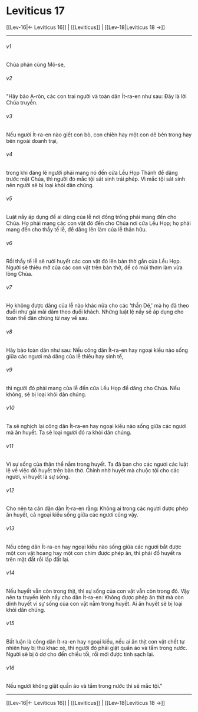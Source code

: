 # Leviticus 17

[[Lev-16|← Leviticus 16]] | [[Leviticus]] | [[Lev-18|Leviticus 18 →]]
***



###### v1 
Chúa phán cùng Mô-se, 

###### v2 
"Hãy bảo A-rôn, các con trai người và toàn dân Ít-ra-en như sau: Đây là lời Chúa truyền. 

###### v3 
Nếu người Ít-ra-en nào giết con bò, con chiên hay một con dê bên trong hay bên ngoài doanh trại, 

###### v4 
trong khi đáng lẽ người phải mang nó đến cửa Lều Họp Thánh để dâng trước mặt Chúa, thì người đó mắc tội sát sinh trái phép. Vì mắc tội sát sinh nên người sẽ bị loại khỏi dân chúng. 

###### v5 
Luật nầy áp dụng để ai dâng của lễ nơi đồng trống phải mang đến cho Chúa. Họ phải mang các con vật đó đến cho Chúa nơi cửa Lều Họp; họ phải mang đến cho thầy tế lễ, để dâng lên làm của lễ thân hữu. 

###### v6 
Rồi thầy tế lễ sẽ rưới huyết các con vật đó lên bàn thờ gần cửa Lều Họp. Người sẽ thiêu mỡ của các con vật trên bàn thờ, để có mùi thơm làm vừa lòng Chúa. 

###### v7 
Họ không được dâng của lễ nào khác nữa cho các 'thần Dê,' mà họ đã theo đuổi như gái mãi dâm theo đuổi khách. Những luật lệ nầy sẽ áp dụng cho toàn thể dân chúng từ nay về sau. 

###### v8 
Hãy bảo toàn dân như sau: Nếu công dân Ít-ra-en hay ngoại kiều nào sống giữa các ngươi mà dâng của lễ thiêu hay sinh tế, 

###### v9 
thì người đó phải mang của lễ đến cửa Lều Họp để dâng cho Chúa. Nếu không, sẽ bị loại khỏi dân chúng. 

###### v10 
Ta sẽ nghịch lại công dân Ít-ra-en hay ngoại kiều nào sống giữa các ngươi mà ăn huyết. Ta sẽ loại người đó ra khỏi dân chúng. 

###### v11 
Vì sự sống của thân thể nằm trong huyết. Ta đã ban cho các ngươi các luật lệ về việc đổ huyết trên bàn thờ. Chính nhờ huyết mà chuộc tội cho các ngươi, vì huyết là sự sống. 

###### v12 
Cho nên ta căn dặn dân Ít-ra-en rằng: Không ai trong các ngươi được phép ăn huyết, cả ngoại kiều sống giữa các ngươi cũng vậy. 

###### v13 
Nếu công dân Ít-ra-en hay ngoại kiều nào sống giữa các ngươi bắt được một con vật hoang hay một con chim được phép ăn, thì phải đổ huyết ra trên mặt đất rồi lấp đất lại. 

###### v14 
Nếu huyết vẫn còn trong thịt, thì sự sống của con vật vẫn còn trong đó. Vậy nên ta truyền lệnh nầy cho dân Ít-ra-en: Không được phép ăn thịt mà còn dính huyết vì sự sống của con vật nằm trong huyết. Ai ăn huyết sẽ bị loại khỏi dân chúng. 

###### v15 
Bất luận là công dân Ít-ra-en hay ngoại kiều, nếu ai ăn thịt con vật chết tự nhiên hay bị thú khác xé, thì người đó phải giặt quần áo và tắm trong nước. Người sẽ bị ô dơ cho đến chiều tối, rồi mới được tinh sạch lại. 

###### v16 
Nếu người không giặt quần áo và tắm trong nước thì sẽ mắc tội."

***
[[Lev-16|← Leviticus 16]] | [[Leviticus]] | [[Lev-18|Leviticus 18 →]]
